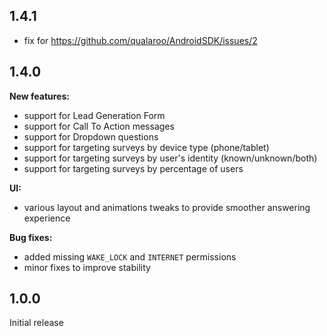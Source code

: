## 1.4.1
- fix for https://github.com/qualaroo/AndroidSDK/issues/2

## 1.4.0
**New features:**
- support for Lead Generation Form
- support for Call To Action messages
- support for Dropdown questions
- support for targeting surveys by device type (phone/tablet)
- support for targeting surveys by user's identity (known/unknown/both)
- support for targeting surveys by percentage of users

**UI:**
- various layout and animations tweaks to provide smoother answering experience

**Bug fixes:**
- added missing `WAKE_LOCK` and `INTERNET` permissions
- minor fixes to improve stability

## 1.0.0
Initial release
